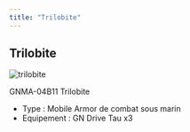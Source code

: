 ```yaml
---
title: "Trilobite"
---
```


Trilobite
---------

![trilobite](/images/stories/saga/gundam00/mechas/s2/federation/trilobite.png)


GNMA-04B11 Trilobite


* Type : Mobile Armor de combat sous marin
* Equipement : GN Drive Tau x3
